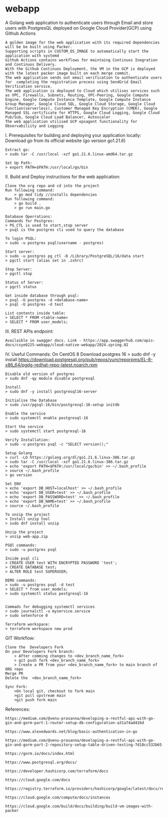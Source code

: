 # webapp
A Golang web application to authenticate users through Email and store users with PostgresQL deployed on Google Cloud Provider(GCP) using Github Actions

    A golden image for the web application with its required dependencies will be be built using Packer.
    Supporting scripts in CUSTOM_OS_IMAGE to automatically start the application with systemd
    Github Actions contains workflows for maintaing Continuos Inegration and Continuos Delivery.
    With the Github Continuos Deployment, the VM in the GCP is deployed with the latest packer image built on each merge commit.
    The web application sends out email verification to authenticate users for  completing the registration process using SendGrid Email Verification service.
    The web application is deployed to Cloud which utilises services such as VPC, Firewalls, Subnets, Routing, VPC-Peering, Google Compute Engine, Google Compute Instance Template, Google Compute Instance Group Manager, Google Cloud SQL, Google Cloud Storage, Google Cloud Function(serverless), Customer Managed Key Encryption (CMEK), Google Managed SSL certificate for HTTPS, Google Cloud Logging, Google Cloud Pub/Sub, Google Cloud Load Balancer, Autoscaler
    The web application utilised GCP opsagent functionality for Observabiliity and Logging


I.  Prerequisites for building and deploying your application locally:
    Download go from its official website (go version go1.21.6)
    
    Extract go:
    > sudo tar -C /usr/local -xzf go1.21.6.linux-amd64.tar.gz

    Set Up Path:
    > export PATH=$PATH:/usr/local/go/bin

II. Build and Deploy instructions for the web application:
    
    Clone the org repo and cd into the project
    Run following command:
        > go mod tidy //installs dependencies
    Run following command:
        > go build .
        > go run main.go

    Database Operrations:
    Commands for Postgres:
    > PG_CTL is used to start,stop server
    > psql is the postgres cli used to query the database

    To login PSQL:
    > sudo -u postgres psql(username - postgres)

    Start server:
    > sudo -u postgres pg_ctl -D /Library/PostgreSQL/16/data start
    > pgctl start (alias set in .zshrc)

    Stop Server:
    > pgctl stop

    Status of Server:
    > pgctl status

    Get inside database through psql:
    > psql -U postgres -d <database-name>
    > psql -U postgres -d test

    List contents inside table:
    > SELECT * FROM <table-name>
    > SELECT * FROM user_models;

III. REST APIs endpoint:
    
    Availaible in swagger docs. Link - https://app.swaggerhub.com/apis-docs/csye6225-webapp/cloud-native-webapp/2024.spring.02

IV. Useful Commands:
    On CentOS 8
    Download postgres 16
    > sudo dnf -y install https://download.postgresql.org/pub/repos/yum/reporpms/EL-8-x86_64/pgdg-redhat-repo-latest.noarch.rpm

    Disable old version of postgres
    > sudo dnf -qy module disable postgresql

    Install
    > sudo dnf -y install postgresql16-server

    Initialise the Database
    > sudo /usr/pgsql-16/bin/postgresql-16-setup initdb

    Enable the service
    > sudo systemctl enable postgresql-16

    Start the service
    > sudo systemctl start postgresql-16

    Verify Installation:
    > sudo -u postgres psql -c "SELECT version();"

    Setup Golang
    > curl -LO https://golang.org/dl/go1.21.6.linux-386.tar.gz
    > sudo tar -C /usr/local -xzf go1.21.6.linux-386.tar.gz
    > echo 'export PATH=$PATH:/usr/local/go/bin' >> ~/.bash_profile
    > source ~/.bash_profile
    > go version

    Set ENV
    > echo 'export DB_HOST=localhost' >> ~/.bash_profile
    > echo 'export DB_USER=test' >> ~/.bash_profile
    > echo 'export DB_PASSWORD=test' >> ~/.bash_profile
    > echo 'export DB_NAME=test' >> ~/.bash_profile
    > source ~/.bash_profile

    To unzip the project
    > Install unzip tool
    > sudo dnf install unzip

    Unzip the project
    > unzip web-app.zip

    PSQl commands:
    > sudo -u postgres psql

    Inside psql cli
    > CREATE USER test WITH ENCRYPTED PASSWORD 'test';
    > CREATE DATABASE test;
    > ALTER ROLE test SUPERUSER;

    DEMO commands:
    > sudo -u postgres psql -d test
    > SELECT * from user_models;
    > sudo systemctl status postgresql-16


    Commads for debugging systemctl services
    > sudo journalctl -u myservice.service
    > sudo setenforce 0

    Terraform workspace:
    > terraform workspace new prod

GIT Workflow:

    Clone the  Developers Fork
    On your Developers Fork branch:
        > After comming changes to <dev_branch_name_fork>
        > git push fork <dev_branch_name_fork>
        > Create a PR from your <dev_branch_name_fork> to main branch of ORG repo
    Merge PR
    Delete the  <dev_branch_name_fork>
    
    Sync Fork:
        >On local git, checkout to fork main
        >git pull upstream main
        >git push fork main

References:
    
    https://medium.com/@venu-prasanna/developing-a-restful-api-with-go-gin-and-gorm-part-1-router-setup-db-configuration-a31a74ad416d

    https://www.alexedwards.net/blog/basic-authentication-in-go

    https://medium.com/@venu-prasanna/developing-a-restful-api-with-go-gin-and-gorm-part-2-repository-setup-table-driven-testing-7d18cc532b65

    https://gorm.io/docs/index.html

    https://www.postgresql.org/docs/

    https://developer.hashicorp.com/terraform/docs

    https://cloud.google.com/docs

    https://registry.terraform.io/providers/hashicorp/google/latest/docs/resources/compute_firewall

    https://cloud.google.com/compute/docs/instances

    https://cloud.google.com/build/docs/building/build-vm-images-with-packer    

